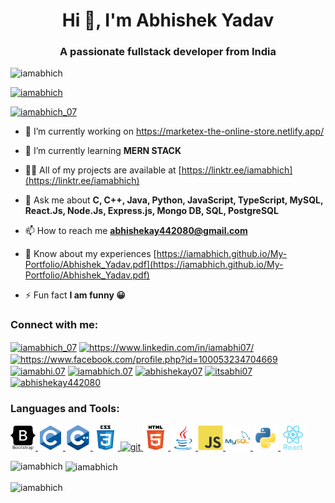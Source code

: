 <!--
  ### Hi there 👋
-->
<!--
**iamabhiCH/iamabhiCH** is a ✨ _special_ ✨ repository because its `README.md` (this file) appears on your GitHub profile.

Here are some ideas to get you started:

- 🔭 I’m currently working on ...
- 🌱 I’m currently learning ...
- 👯 I’m looking to collaborate on ...
- 🤔 I’m looking for help with ...
- 💬 Ask me about ...
- 📫 How to reach me: ...
- 😄 Pronouns: ...
- ⚡ Fun fact: ...
-->


<h1 align="center">Hi 👋, I'm Abhishek Yadav</h1>
<h3 align="center">A passionate fullstack developer from India</h3>

<p align="left"> <img src="https://komarev.com/ghpvc/?username=iamabhich&label=Profile%20views&color=0e75b6&style=flat" alt="iamabhich" /> </p>

<p align="left"> <a href="https://github.com/ryo-ma/github-profile-trophy"><img src="https://github-profile-trophy.vercel.app/?username=iamabhich" alt="iamabhich" /></a> </p>

<p align="left"> <a href="https://twitter.com/iamabhich_07" target="blank"><img src="https://img.shields.io/twitter/follow/iamabhich_07?logo=twitter&style=for-the-badge" alt="iamabhich_07" /></a> </p>

- 🔭 I’m currently working on https://marketex-the-online-store.netlify.app/

- 🌱 I’m currently learning **MERN STACK**

- 👨‍💻 All of my projects are available at [https://linktr.ee/iamabhich](https://linktr.ee/iamabhich)

- 💬 Ask me about **C, C++, Java, Python, JavaScript, TypeScript, MySQL, React.Js, Node.Js, Express.js, Mongo DB, SQL, PostgreSQL**

- 📫 How to reach me **abhishekay442080@gmail.com**

- 📄 Know about my experiences [https://iamabhich.github.io/My-Portfolio/Abhishek_Yadav.pdf](https://iamabhich.github.io/My-Portfolio/Abhishek_Yadav.pdf)

- ⚡ Fun fact **I am funny 😀**

<h3 align="left">Connect with me:</h3>
<p align="left">
<a href="https://twitter.com/iamabhich_07" target="blank"><img align="center" src="https://raw.githubusercontent.com/rahuldkjain/github-profile-readme-generator/master/src/images/icons/Social/twitter.svg" alt="iamabhich_07" height="30" width="40" /></a>
<a href="https://linkedin.com/in/https://www.linkedin.com/in/iamabhi07/" target="blank"><img align="center" src="https://raw.githubusercontent.com/rahuldkjain/github-profile-readme-generator/master/src/images/icons/Social/linked-in-alt.svg" alt="https://www.linkedin.com/in/iamabhi07/" height="30" width="40" /></a>
<a href="https://fb.com/https://www.facebook.com/profile.php?id=100053234704669" target="blank"><img align="center" src="https://raw.githubusercontent.com/rahuldkjain/github-profile-readme-generator/master/src/images/icons/Social/facebook.svg" alt="https://www.facebook.com/profile.php?id=100053234704669" height="30" width="40" /></a>
<a href="https://instagram.com/iamabhi.07" target="blank"><img align="center" src="https://raw.githubusercontent.com/rahuldkjain/github-profile-readme-generator/master/src/images/icons/Social/instagram.svg" alt="iamabhi.07" height="30" width="40" /></a>
<a href="https://www.youtube.com/c/iamabhich.07" target="blank"><img align="center" src="https://raw.githubusercontent.com/rahuldkjain/github-profile-readme-generator/master/src/images/icons/Social/youtube.svg" alt="iamabhich.07" height="30" width="40" /></a>
<!-- <a href="https://www.codechef.com/users/itsabhi07" target="blank"><img align="center" src="https://cdn.jsdelivr.net/npm/simple-icons@3.1.0/icons/codechef.svg" alt="itsabhi07" height="30" width="40" /></a> -->
<a href="https://www.hackerrank.com/abhishekay07" target="blank"><img align="center" src="https://raw.githubusercontent.com/rahuldkjain/github-profile-readme-generator/master/src/images/icons/Social/hackerrank.svg" alt="abhishekay07" height="30" width="40" /></a>
<a href="https://www.leetcode.com/itsabhi07" target="blank"><img align="center" src="https://raw.githubusercontent.com/rahuldkjain/github-profile-readme-generator/master/src/images/icons/Social/leet-code.svg" alt="itsabhi07" height="30" width="40" /></a>
<a href="https://auth.geeksforgeeks.org/user/abhishekay442080" target="blank"><img align="center" src="https://raw.githubusercontent.com/rahuldkjain/github-profile-readme-generator/master/src/images/icons/Social/geeks-for-geeks.svg" alt="abhishekay442080" height="30" width="40" /></a>
</p>

<h3 align="left">Languages and Tools:</h3>
<p align="left"> <a href="https://getbootstrap.com" target="_blank" rel="noreferrer"> <img src="https://raw.githubusercontent.com/devicons/devicon/master/icons/bootstrap/bootstrap-plain-wordmark.svg" alt="bootstrap" width="40" height="40"/> </a> <a href="https://www.cprogramming.com/" target="_blank" rel="noreferrer"> <img src="https://raw.githubusercontent.com/devicons/devicon/master/icons/c/c-original.svg" alt="c" width="40" height="40"/> </a> <a href="https://www.w3schools.com/cpp/" target="_blank" rel="noreferrer"> <img src="https://raw.githubusercontent.com/devicons/devicon/master/icons/cplusplus/cplusplus-original.svg" alt="cplusplus" width="40" height="40"/> </a> <a href="https://www.w3schools.com/css/" target="_blank" rel="noreferrer"> <img src="https://raw.githubusercontent.com/devicons/devicon/master/icons/css3/css3-original-wordmark.svg" alt="css3" width="40" height="40"/> </a> <a href="https://git-scm.com/" target="_blank" rel="noreferrer"> <img src="https://www.vectorlogo.zone/logos/git-scm/git-scm-icon.svg" alt="git" width="40" height="40"/> </a> <a href="https://www.w3.org/html/" target="_blank" rel="noreferrer"> <img src="https://raw.githubusercontent.com/devicons/devicon/master/icons/html5/html5-original-wordmark.svg" alt="html5" width="40" height="40"/> </a> <a href="https://www.java.com" target="_blank" rel="noreferrer"> <img src="https://raw.githubusercontent.com/devicons/devicon/master/icons/java/java-original.svg" alt="java" width="40" height="40"/> </a> <a href="https://developer.mozilla.org/en-US/docs/Web/JavaScript" target="_blank" rel="noreferrer"> <img src="https://raw.githubusercontent.com/devicons/devicon/master/icons/javascript/javascript-original.svg" alt="javascript" width="40" height="40"/> </a> <a href="https://www.mysql.com/" target="_blank" rel="noreferrer"> <img src="https://raw.githubusercontent.com/devicons/devicon/master/icons/mysql/mysql-original-wordmark.svg" alt="mysql" width="40" height="40"/> </a> <a href="https://www.python.org" target="_blank" rel="noreferrer"> <img src="https://raw.githubusercontent.com/devicons/devicon/master/icons/python/python-original.svg" alt="python" width="40" height="40"/> </a> <a href="https://reactjs.org/" target="_blank" rel="noreferrer"> <img src="https://raw.githubusercontent.com/devicons/devicon/master/icons/react/react-original-wordmark.svg" alt="react" width="40" height="40"/> </a> </p>

<p><img align="left" src="https://github-readme-stats.vercel.app/api/top-langs?username=iamabhich&show_icons=true&locale=en&layout=compact" alt="iamabhich" /></p>

<p>&nbsp;<img align="center" src="https://github-readme-stats.vercel.app/api?username=iamabhich&show_icons=true&locale=en" alt="iamabhich" /></p>

<p><img align="center" src="https://github-readme-streak-stats.herokuapp.com/?user=iamabhich&" alt="iamabhich" /></p>
